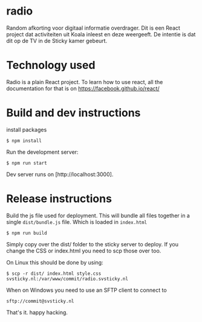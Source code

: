 # radio

Random afkorting voor digitaal informatie overdrager. Dit is een React project
dat activiteiten uit Koala inleest en deze weergeeft. De intentie is dat dit
op de TV in de Sticky kamer gebeurt.

# Technology used
Radio is a plain React project. To learn how to use react, all the documentation for that is on https://facebook.github.io/react/

# Build and dev instructions

install packages
```
$ npm install
```
Run the development server:

```
$ npm run start
```

Dev server runs on [http://localhost:3000].

# Release instructions

Build the js file used for deployment. This will bundle all files together in a single `dist/bundle.js` file. Which is loaded in `index.html`
```
$ npm run build
```

Simply copy over the dist/ folder to the sticky server to deploy. If you change the CSS or index.html you need to scp those over too.

On Linux this should be done by using:
```
$ scp -r dist/ index.html style.css svsticky.nl:/var/www/commit/radio.svsticky.nl
```

When on Windows you need to use an SFTP client to connect to
```
sftp://commit@svsticky.nl
```
That's it. happy hacking.
